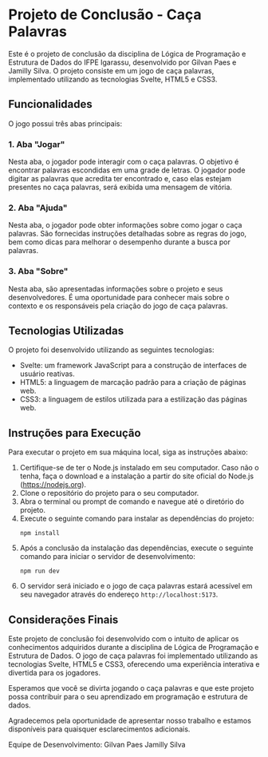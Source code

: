 # Projeto de Conclusão - Caça Palavras

Este é o projeto de conclusão da disciplina de Lógica de Programação e Estrutura de Dados do IFPE Igarassu, desenvolvido por Gilvan Paes e Jamilly Silva. O projeto consiste em um jogo de caça palavras, implementado utilizando as tecnologias Svelte, HTML5 e CSS3.

## Funcionalidades

O jogo possui três abas principais:

### 1. Aba "Jogar"

Nesta aba, o jogador pode interagir com o caça palavras. O objetivo é encontrar palavras escondidas em uma grade de letras. O jogador pode digitar as palavras que acredita ter encontrado e, caso elas estejam presentes no caça palavras, será exibida uma mensagem de vitória.

### 2. Aba "Ajuda"

Nesta aba, o jogador pode obter informações sobre como jogar o caça palavras. São fornecidas instruções detalhadas sobre as regras do jogo, bem como dicas para melhorar o desempenho durante a busca por palavras.

### 3. Aba "Sobre"

Nesta aba, são apresentadas informações sobre o projeto e seus desenvolvedores. É uma oportunidade para conhecer mais sobre o contexto e os responsáveis pela criação do jogo de caça palavras.

## Tecnologias Utilizadas

O projeto foi desenvolvido utilizando as seguintes tecnologias:

- Svelte: um framework JavaScript para a construção de interfaces de usuário reativas.
- HTML5: a linguagem de marcação padrão para a criação de páginas web.
- CSS3: a linguagem de estilos utilizada para a estilização das páginas web.

## Instruções para Execução

Para executar o projeto em sua máquina local, siga as instruções abaixo:

1. Certifique-se de ter o Node.js instalado em seu computador. Caso não o tenha, faça o download e a instalação a partir do site oficial do Node.js (https://nodejs.org).
2. Clone o repositório do projeto para o seu computador.
3. Abra o terminal ou prompt de comando e navegue até o diretório do projeto.
4. Execute o seguinte comando para instalar as dependências do projeto:
   ```
   npm install
   ```
5. Após a conclusão da instalação das dependências, execute o seguinte comando para iniciar o servidor de desenvolvimento:
   ```
   npm run dev
   ```
6. O servidor será iniciado e o jogo de caça palavras estará acessível em seu navegador através do endereço `http://localhost:5173`.

## Considerações Finais

Este projeto de conclusão foi desenvolvido com o intuito de aplicar os conhecimentos adquiridos durante a disciplina de Lógica de Programação e Estrutura de Dados. O jogo de caça palavras foi implementado utilizando as tecnologias Svelte, HTML5 e CSS3, oferecendo uma experiência interativa e divertida para os jogadores.

Esperamos que você se divirta jogando o caça palavras e que este projeto possa contribuir para o seu aprendizado em programação e estrutura de dados.

Agradecemos pela oportunidade de apresentar nosso trabalho e estamos disponíveis para quaisquer esclarecimentos adicionais.

Equipe de Desenvolvimento:
Gilvan Paes
Jamilly Silva